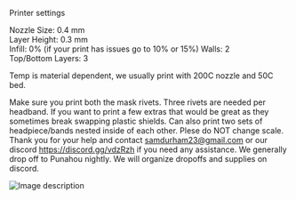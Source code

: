 Printer settings

Nozzle Size: 0.4 mm\
Layer Height: 0.3 mm\
Infill: 0%  (if your print has issues go to 10% or 15%)
Walls: 2\
Top/Bottom Layers: 3  

Temp is material dependent, we usually print with 200C nozzle and 50C bed.

Make sure you print both the mask rivets.  Three rivets are needed per headband.  If you want to print a few extras that would be great as they sometimes break swapping plastic shields.  Can also print two sets of headpiece/bands nested inside of each other. Plese do NOT change scale.  Thank you for your help and contact samdurham23@gmail.com or our discord https://discord.gg/vdzRzh if you need any assistance.  We generally drop off to Punahou nightly.  We will organize dropoffs and supplies on discord.

![Image description](https://i.imgur.com/JlaqWbB.jpg)
